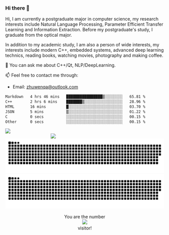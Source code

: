 ### Hi there 👋

<!--
**Leonezz/Leonezz** is a ✨ _special_ ✨ repository because its `README.md` (this file) appears on your GitHub profile.

Here are some ideas to get you started:

-->

Hi, I am currently a postgraduate major in computer science, my research interests include Natural Language Processing, Parameter Efficient Transfer Learning and Information Extraction. Before my postgraduate's study, I graduate from the optical major.

In addition to my academic study, I am also a person of wide interests, my interests include modern C++, embedded systems, advanced deep learning technics, reading books, watching movies, photography and making coffee.

💬 You can ask me about C++/Qt, NLP/DeepLearning.

📫 Feel free to contact me through:

- Email: zhuwenqa@outlook.com

<!--START_SECTION:waka-->

```text
Markdown   4 hrs 46 mins   ████████████████▒░░░░░░░░   65.81 %
C++        2 hrs 6 mins    ███████▒░░░░░░░░░░░░░░░░░   28.96 %
HTML       16 mins         █░░░░░░░░░░░░░░░░░░░░░░░░   03.70 %
JSON       5 mins          ▒░░░░░░░░░░░░░░░░░░░░░░░░   01.22 %
C          0 secs          ░░░░░░░░░░░░░░░░░░░░░░░░░   00.15 %
Other      0 secs          ░░░░░░░░░░░░░░░░░░░░░░░░░   00.15 %
```

<!--END_SECTION:waka-->

<img width="440px" align="left" src="https://github-readme-stats.vercel.app/api?username=Leonezz&count_private=true&show_icons=true&include_all_commits=true&theme=vue"/>
<img width="360px" align="right" src="https://github-readme-stats.vercel.app/api/top-langs/?username=Leonezz&hide=TeX&layout=compact&theme=vue"/>

![GitHub Snake Light](https://raw.githubusercontent.com/Leonezz/Leonezz/output/github-contribution-grid-snake-light.svg#gh-light-mode-only)![GitHub Snake dark](https://raw.githubusercontent.com/Leonezz/Leonezz/output/github-contribution-grid-snake-dark.svg#gh-dark-mode-only)

<p align="center">
  You are the number</br> 
  <img src="https://profile-counter.glitch.me/leonezz/count.svg" /></br>
  visitor!
</p>

